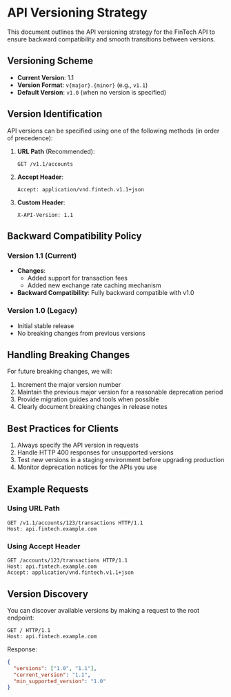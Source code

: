 # API Versioning Strategy

This document outlines the API versioning strategy for the FinTech API to ensure backward compatibility and smooth transitions between versions.

## Versioning Scheme

- **Current Version**: 1.1
- **Version Format**: `v{major}.{minor}` (e.g., `v1.1`)
- **Default Version**: `v1.0` (when no version is specified)

## Version Identification

API versions can be specified using one of the following methods (in order of precedence):

1. **URL Path** (Recommended):

   ```http
   GET /v1.1/accounts
   ```

2. **Accept Header**:

   ```http
   Accept: application/vnd.fintech.v1.1+json
   ```

3. **Custom Header**:

   ```http
   X-API-Version: 1.1
   ```

## Backward Compatibility Policy

### Version 1.1 (Current)

- **Changes**:
  - Added support for transaction fees
  - Added new exchange rate caching mechanism
- **Backward Compatibility**: Fully backward compatible with v1.0

### Version 1.0 (Legacy)

- Initial stable release
- No breaking changes from previous versions

## Handling Breaking Changes

For future breaking changes, we will:

1. Increment the major version number
2. Maintain the previous major version for a reasonable deprecation period
3. Provide migration guides and tools when possible
4. Clearly document breaking changes in release notes

## Best Practices for Clients

1. Always specify the API version in requests
2. Handle HTTP 400 responses for unsupported versions
3. Test new versions in a staging environment before upgrading production
4. Monitor deprecation notices for the APIs you use

## Example Requests

### Using URL Path

```http
GET /v1.1/accounts/123/transactions HTTP/1.1
Host: api.fintech.example.com
```

### Using Accept Header

```http
GET /accounts/123/transactions HTTP/1.1
Host: api.fintech.example.com
Accept: application/vnd.fintech.v1.1+json
```

## Version Discovery

You can discover available versions by making a request to the root endpoint:

```http
GET / HTTP/1.1
Host: api.fintech.example.com
```

Response:

```json
{
  "versions": ["1.0", "1.1"],
  "current_version": "1.1",
  "min_supported_version": "1.0"
}
```
